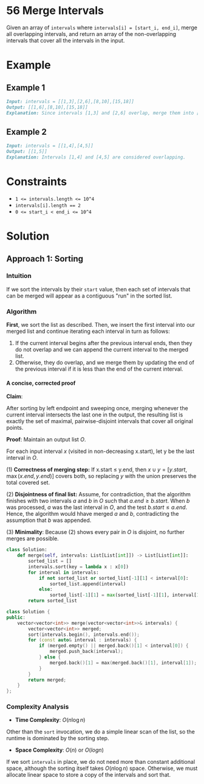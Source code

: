 # 56 Merge Intervals

Given an array of `intervals` where `intervals[i] = [start_i, end_i]`, merge all overlapping intervals, and return an array of the non-overlapping intervals that cover all the intervals in the input.


# Example 

## Example 1
```markdown
Input: intervals = [[1,3],[2,6],[8,10],[15,18]]
Output: [[1,6],[8,10],[15,18]]
Explanation: Since intervals [1,3] and [2,6] overlap, merge them into [1,6].
``` 

## Example 2
```markdown
Input: intervals = [[1,4],[4,5]]
Output: [[1,5]]
Explanation: Intervals [1,4] and [4,5] are considered overlapping.
```

# Constraints
- `1 <= intervals.length <= 10^4`
- `intervals[i].length == 2`
- `0 <= start_i < end_i <= 10^4`

# Solution

## Approach 1: Sorting 

### Intuition
If we sort the intervals by their `start` value, then each set of intervals that can be merged will appear as a contiguous "run" in the sorted list.

### Algorithm

**First**, we sort the list as described. Then, we insert the first interval into our merged list and continue iterating each interval in turn as follows: 

1. If the current interval begins after the previous interval ends, then they do not overlap and we can append the current interval to the merged list.
2. Otherwise, they do overlap, and we merge them by updating the end of the previous interval if it is less than the end of the current interval.

#### A concise, corrected proof

**Claim**:

After sorting by left endpoint and sweeping once, merging whenever the current interval intersects the last one in the output, the resulting list is exactly the set of maximal, pairwise-disjoint intervals that cover all original points.

**Proof**: Maintain an output list $O$.

For each input interval $x$ (visited in non-decreasing x.start), let y be the last interval in $O$.

(1) **Correctness of merging step:**
If x.start $\leq$ y.end, then $x \cup y = [y.start, \max(x.end, y.end)]$ covers both, so replacing $y$ with the union preserves the total covered set.

(2) **Disjointness of final list:** Assume, for contradiction, that the algorithm finishes with two intervals $a$ and $b$ in $O$ such that $a.end \geq b.start$. When $b$  was processed, $a$ was the last interval in $O$, and the test $b.start \leq a.end$. Hence, the algorithm would hhave merged $a$ and $b$, contradicting the assumption that $b$ was appended.

(3) **Minimality**: Because (2) shows every pair in $O$ is disjoint, no further merges are possible.


```python
class Solution:
    def merge(self, intervals: List[List[int]]) -> List[List[int]]:
        sorted_list = []
        intervals.sort(key = lambda x : x[0])
        for interval in intervals:
            if not sorted_list or sorted_list[-1][1] < interval[0]:
                sorted_list.append(interval)
            else:
                sorted_list[-1][1] = max(sorted_list[-1][1], interval[1])
        return sorted_list
```

```cpp
class Solution {
public:
    vector<vector<int>> merge(vector<vector<int>>& intervals) {
        vector<vector<int>> merged;
        sort(intervals.begin(), intervals.end());
        for (const auto& interval : intervals) {
            if (merged.empty() || merged.back()[1] < interval[0]) {
                merged.push_back(interval);
            } else {
                merged.back()[1] = max(merged.back()[1], interval[1]);
            }
        }
        return merged;
    }
};
```

### Complexity Analysis
* **Time Complexity**: $O(n \log n)$

Other than the `sort` invocation, we do a simple linear scan of the list, so the runtime is dominated by the sorting step.

* **Space Complexity**: $O(n)$ or $O(log n)$

If we sort `intervals` in place, we do not need more than constant additional space, although the sorting itself takes $O(n \log n)$ space. Otherwise, we must allocate linear space to store a copy of the intervals and sort that.